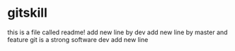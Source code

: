 # gitskill
this is a file called readme!
add new line by dev
add new line by master and feature
git is a strong software
dev add new line
